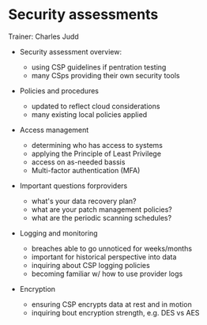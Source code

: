 # Security assessments

Trainer: Charles Judd


- Security assessment overview:
  - using CSP guidelines if pentration testing
  - many CSps providing their own security tools


- Policies and procedures
  - updated to reflect cloud considerations
  - many existing local policies applied


- Access management
  - determining who has access to systems
  - applying the Principle of Least Privilege
  - access on as-needed bassis
  - Multi-factor authentication (MFA)


- Important questions forproviders
  - what's your data recovery plan?
  - what are your patch management policies?
  - what are the periodic scanning schedules?


- Logging and monitoring
  - breaches able to go unnoticed for weeks/months
  - important for historical perspective into data
  - inquiring about CSP logging policies
  - becoming familiar w/ how to use provider logs


- Encryption
  - ensuring CSP encrypts data at rest and in motion
  - inquiring bout encryption strength, e.g. DES vs AES


